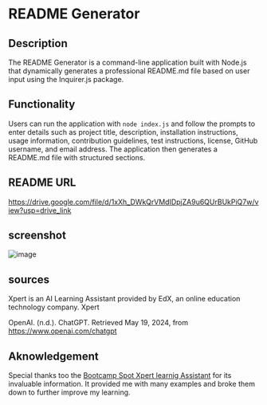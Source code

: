 # README Generator

## Description

The README Generator is a command-line application built with Node.js that dynamically generates a professional README.md file based on user input using the Inquirer.js package.

## Functionality

Users can run the application with `node index.js` and follow the prompts to enter details such as project title, description, installation instructions, usage information, contribution guidelines, test instructions, license, GitHub username, and email address. The application then generates a README.md file with structured sections.

## README URL

https://drive.google.com/file/d/1xXh_DWkQrVMdIDpjZA9u6QUrBUkPiQ7w/view?usp=drive_link

## screenshot
![image](https://github.com/user-attachments/assets/71d8c70d-2541-4ae2-928d-e012dc87b3c2)

## sources

Xpert is an AI Learning Assistant provided by EdX, an online education technology company. Xpert

OpenAI. (n.d.). ChatGPT. Retrieved May 19, 2024, from https://www.openai.com/chatgpt

## Aknowledgement
Special thanks too the [Bootcamp Spot Xpert learnig Assistant](https://bootcampspot.instructure.com/?login_success=1) for its invaluable information. It provided me with many examples and broke them down to further improve my learning.
